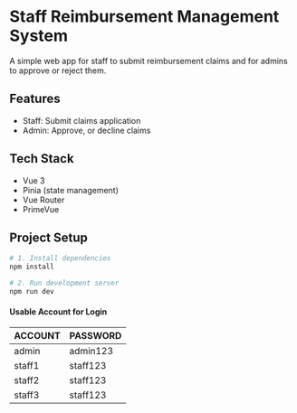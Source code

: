 # Staff Reimbursement Management System

A simple web app for staff to submit reimbursement claims and for admins to approve or reject them.

## Features

- Staff: Submit claims application
- Admin: Approve, or decline claims

## Tech Stack

- Vue 3
- Pinia (state management)
- Vue Router
- PrimeVue

## Project Setup

```bash
# 1. Install dependencies
npm install

# 2. Run development server
npm run dev
```
#### Usable Account for Login
| ACCOUNT | PASSWORD |
| ------- | -------- |
|  admin  | admin123 |
|  staff1 | staff123 |
|  staff2 | staff123 |
|  staff3 | staff123 |
